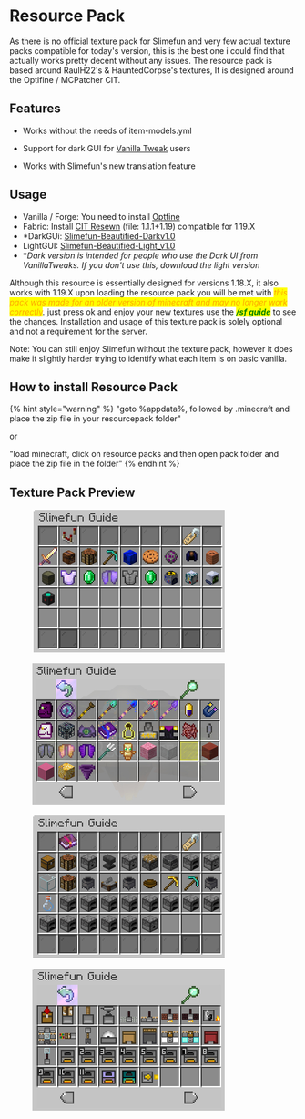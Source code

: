 # Resource Pack

As there is no official texture pack for Slimefun and very few actual texture packs compatible for today's version, this is the best one i could find that actually works pretty decent without any issues. The resource pack is based around RaulH22's & HauntedCorpse's textures, It is designed around the Optifine / MCPatcher CIT.

## Features

* Works without the needs of item-models.yml
* Support for dark GUI for [Vanilla Tweak](https://vanillatweaks.net/picker/resource-packs/) users
*   Works with Slimefun's new translation feature

    &#x20;

## Usage

* Vanilla / Forge: You need to install [Optfine](https://optifine.net/downloads)
* Fabric: Install [CIT Resewn](https://1blockoff.xyz/CITResewn-1.1.1+1.19.jar) (file: 1.1.1+1.19) compatible for 1.19.X
* \*DarkGUi: [Slimefun-Beautified-Darkv1.0](https://1blockoff.xyz/Slimefun-Beautified-Dark\_v1.0.zip)
* LightGUI: [Slimefun-Beautified-Light\_v1.0](https://1blockoff.xyz/Slimefun-Beautified-Light\_v1.0.zip)
* \*_Dark version is intended for people who use the Dark UI from VanillaTweaks. If you don't use this, download the light version_

Although this resource is essentially designed for versions 1.18.X, it also works with 1.19.X upon loading the resource pack you will be met with _<mark style="color:orange;">this pack was made for an older version of minecraft and may no longer work correctly</mark>._ just press ok and enjoy your new textures use the    _<mark style="color:green;">**/sf guide**</mark>_ to see the changes. Installation and usage of this texture pack is solely optional and not a requirement for the server.&#x20;

Note: You can still enjoy Slimefun without the texture pack, however it does make it slightly harder trying to identify what each item is on basic vanilla.&#x20;

## How to install Resource Pack

{% hint style="warning" %}
"goto %appdata%, followed by .minecraft and place the zip file in your resourcepack folder"

or

"load minecraft, click on resource packs and then open pack folder and place the zip file in the folder"
{% endhint %}

## Texture Pack Preview

<div>

<figure><img src="../.gitbook/assets/2-1660359777 (1).jpeg" alt=""><figcaption></figcaption></figure>

 

<figure><img src="../.gitbook/assets/2-1660359784.jpeg" alt=""><figcaption></figcaption></figure>

 

<figure><img src="../.gitbook/assets/2-1660359795 (1).jpeg" alt=""><figcaption></figcaption></figure>

 

<figure><img src="../.gitbook/assets/2-1660359803.jpeg" alt=""><figcaption></figcaption></figure>

</div>
